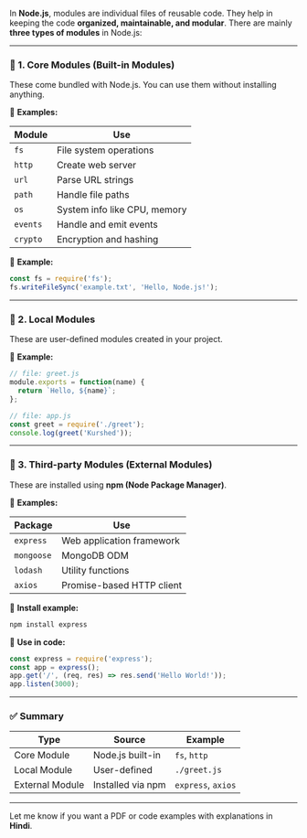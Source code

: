In **Node.js**, modules are individual files of reusable code. They help in keeping the code **organized, maintainable, and modular**. There are mainly **three types of modules** in Node.js:

---

### 🔹 1. **Core Modules (Built-in Modules)**

These come bundled with Node.js. You can use them without installing anything.

📌 **Examples:**

| Module   | Use                          |
| -------- | ---------------------------- |
| `fs`     | File system operations       |
| `http`   | Create web server            |
| `url`    | Parse URL strings            |
| `path`   | Handle file paths            |
| `os`     | System info like CPU, memory |
| `events` | Handle and emit events       |
| `crypto` | Encryption and hashing       |

🔧 **Example:**

```js
const fs = require('fs');
fs.writeFileSync('example.txt', 'Hello, Node.js!');
```

---

### 🔹 2. **Local Modules**

These are user-defined modules created in your project.

🔧 **Example:**

```js
// file: greet.js
module.exports = function(name) {
  return `Hello, ${name}`;
};

// file: app.js
const greet = require('./greet');
console.log(greet('Kurshed'));
```

---

### 🔹 3. **Third-party Modules (External Modules)**

These are installed using **npm (Node Package Manager)**.

📌 **Examples:**

| Package    | Use                       |
| ---------- | ------------------------- |
| `express`  | Web application framework |
| `mongoose` | MongoDB ODM               |
| `lodash`   | Utility functions         |
| `axios`    | Promise-based HTTP client |

🔧 **Install example:**

```bash
npm install express
```

🔧 **Use in code:**

```js
const express = require('express');
const app = express();
app.get('/', (req, res) => res.send('Hello World!'));
app.listen(3000);
```

---

### ✅ Summary

| Type            | Source            | Example            |
| --------------- | ----------------- | ------------------ |
| Core Module     | Node.js built-in  | `fs`, `http`       |
| Local Module    | User-defined      | `./greet.js`       |
| External Module | Installed via npm | `express`, `axios` |

---

Let me know if you want a PDF or code examples with explanations in **Hindi**.
